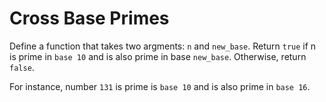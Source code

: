 # Cross Base Primes

Define a function that takes two argments: `n` and `new_base`. Return `true` if n is prime in `base 10` and is also prime in base `new_base`. Otherwise, return `false`.

For instance, number `131` is prime is `base 10` and is also prime in `base 16`.
